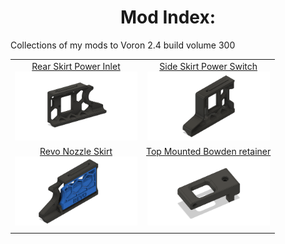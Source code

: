 <h1 align="center">Mod Index:</h1>
Collections of my mods to Voron 2.4 build volume 300
<table align="center">
  <tr>
    <td align="center"><a href="./Rear_Skirt_Power_Inlet">Rear Skirt Power Inlet<br><img src="./Rear_Skirt_Power_Inlet/Images/cad.png" width=196px></a></td>
	<td align="center"><a href="./Side_Skirt_Power_Switch">Side Skirt Power Switch<br><img src="./Side_Skirt_Power_Switch/Images/cad.png" width=196px></a></td>
  </tr>
  <tr>
    <td align="center"><a href="./Revo_Nozzle_Skirt">Revo Nozzle Skirt<br><img src="./Revo_Nozzle_Skirt/Images/cad_closed.png"width=196px></a></td>
    <td align="center"><a href="./Top_Mounted_Bowden_retainer">Top Mounted Bowden retainer<br><img src="./Top_Mounted_Bowden_retainer/Images/cad.png" width=196px></a></td>
  </tr>
    <td colspan="2" align="center"></td>
  </tr>
  </table>
